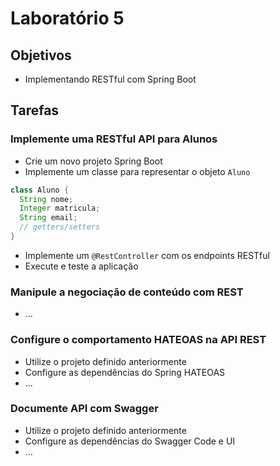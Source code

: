 # Laboratório 5

## Objetivos
- Implementando RESTful com Spring Boot

## Tarefas
### Implemente uma RESTful API para Alunos
- Crie um novo projeto Spring Boot
- Implemente um classe para representar o objeto `Aluno`
```java
class Aluno {
  String nome;
  Integer matricula;
  String email;
  // getters/setters
}
```
- Implemente um `@RestController` com os endpoints RESTful
- Execute e teste a aplicação

### Manipule a negociação de conteúdo com REST
- ...

### Configure o comportamento HATEOAS na API REST
- Utilize o projeto definido anteriormente
- Configure as dependências do Spring HATEOAS
- ...

### Documente API com Swagger
- Utilize o projeto definido anteriormente
- Configure as dependências do Swagger Code e UI
- ...
